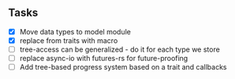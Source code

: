 
## Tasks

* [x] Move data types to model module
* [x] replace from traits with macro
* [ ] tree-access can be generalized - do it for each type we store
* [ ] replace async-io with futures-rs for future-proofing
* [ ] Add tree-based progress system based on a trait and callbacks
